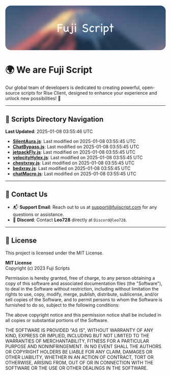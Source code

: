 ![Banner](.github/b.webp)

# 🌍 **We are Fuji Script**

Our global team of developers is dedicated to creating powerful, open-source scripts for Rise Client, designed to enhance your experience and unlock new possibilities! 🌟

---
<!-- SCRIPTS_NAVIGATION_START -->
## 📂 **Scripts Directory Navigation**

**Last Updated**: 2025-01-08 03:55:46 UTC

- **[SilentAura.js](scripts/SilentAura.js)**: Last modified on 2025-01-08 03:55:45 UTC
- **[ChatBypass.js](scripts/ChatBypass.js)**: Last modified on 2025-01-08 03:55:45 UTC
- **[jetpackFly.js](scripts/jetpackFly.js)**: Last modified on 2025-01-08 03:55:45 UTC
- **[velocityHylex.js](scripts/velocityHylex.js)**: Last modified on 2025-01-08 03:55:45 UTC
- **[chestxray.js](scripts/chestxray.js)**: Last modified on 2025-01-08 03:55:45 UTC
- **[bedxray.js](scripts/bedxray.js)**: Last modified on 2025-01-08 03:55:45 UTC
- **[chatMacro.js](scripts/chatMacro.js)**: Last modified on 2025-01-08 03:55:45 UTC

<!-- SCRIPTS_NAVIGATION_END -->

---

## 💬 **Contact Us**  
- 📬 **Support Email**: Reach out to us at [support@fujiscript.com](mailto:support@fujiscript.com) for any questions or assistance.  
- 💬 **Discord**: Contact **Leo728** directly at `Discord@leo728`.

---

## 📜 **License**

This project is licensed under the MIT License.  

**MIT License**  
Copyright (c) 2023 Fuji Scripts  

Permission is hereby granted, free of charge, to any person obtaining a copy of this software and associated documentation files (the "Software"), to deal in the Software without restriction, including without limitation the rights to use, copy, modify, merge, publish, distribute, sublicense, and/or sell copies of the Software, and to permit persons to whom the Software is furnished to do so, subject to the following conditions:  

The above copyright notice and this permission notice shall be included in all copies or substantial portions of the Software.  

THE SOFTWARE IS PROVIDED "AS IS", WITHOUT WARRANTY OF ANY KIND, EXPRESS OR IMPLIED, INCLUDING BUT NOT LIMITED TO THE WARRANTIES OF MERCHANTABILITY, FITNESS FOR A PARTICULAR PURPOSE AND NONINFRINGEMENT. IN NO EVENT SHALL THE AUTHORS OR COPYRIGHT HOLDERS BE LIABLE FOR ANY CLAIM, DAMAGES OR OTHER LIABILITY, WHETHER IN AN ACTION OF CONTRACT, TORT OR OTHERWISE, ARISING FROM, OUT OF OR IN CONNECTION WITH THE SOFTWARE OR THE USE OR OTHER DEALINGS IN THE SOFTWARE.  
